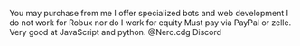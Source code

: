  You may purchase from me 
I offer specialized bots and web development
I do not work for Robux nor do I work for equity
Must pay via PayPal or zelle.
Very good at JavaScript and python.
@Nero.cdg Discord
